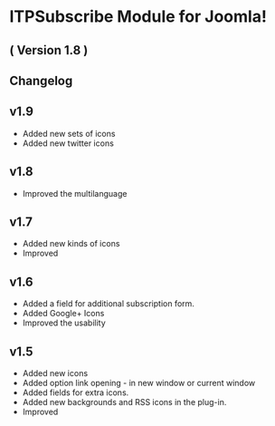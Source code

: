 ITPSubscribe Module for Joomla! 
==========================
( Version 1.8 )
--------------------------


Changelog
---------

v1.9
-----
* Added new sets of icons
* Added new twitter icons

v1.8
-----
* Improved the multilanguage 

v1.7
-----
* Added new kinds of icons
* Improved

v1.6
-----
* Added a field for additional subscription form.
* Added Google+ Icons
* Improved the usability

v1.5
-----
* Added new icons
* Added option link opening - in new window or current window
* Added fields for extra icons.
* Added new backgrounds and RSS icons in the plug-in.
* Improved